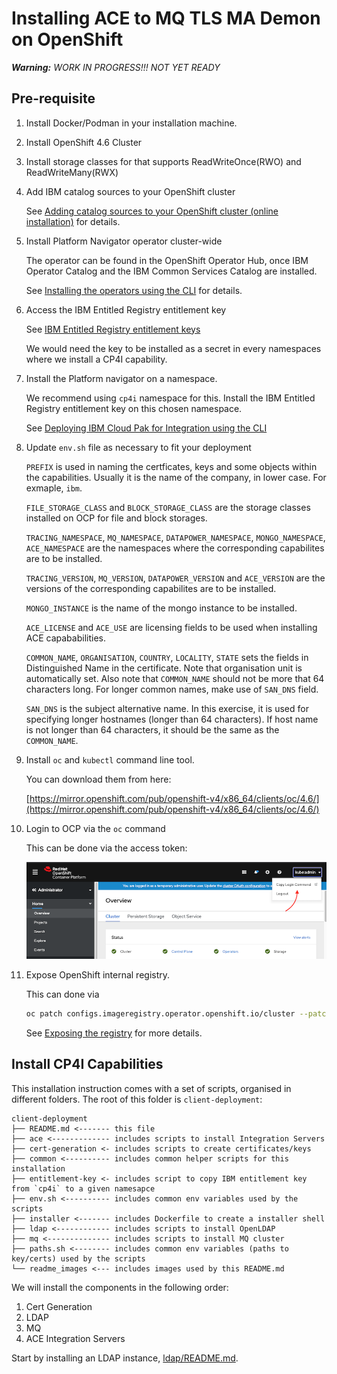 # Installing ACE to MQ TLS MA Demon on OpenShift


_**Warning:** WORK IN PROGRESS!!! NOT YET READY_


## Pre-requisite

1. Install Docker/Podman in your installation machine.

1. Install OpenShift 4.6 Cluster

1. Install storage classes for that supports ReadWriteOnce(RWO) and ReadWriteMany(RWX)

2. Add IBM catalog sources to your OpenShift cluster

    See [Adding catalog sources to your OpenShift cluster (online installation)](https://www.ibm.com/docs/en/cloud-paks/cp-integration/2021.4?topic=installing-adding-catalog-sources-your-openshift-cluster-online-installation) for details.

3. Install Platform Navigator operator cluster-wide

    The operator can be found in the OpenShift Operator Hub, once IBM Operator Catalog and the IBM Common Services Catalog are installed.

    See [Installing the operators using the CLI](https://www.ibm.com/docs/en/cloud-paks/cp-integration/2021.4?topic=installing-operators-using-cli) for details.

4. Access the IBM Entitled Registry entitlement key

    See [IBM Entitled Registry entitlement keys](https://www.ibm.com/docs/en/cloud-paks/cp-integration/2021.4?topic=installing-applying-your-entitlement-key-online-installation)

    We would need the key to be installed as a secret in every namespaces where we install a CP4I capability.

1. Install the Platform navigator on a namespace.

    We recommend using `cp4i` namespace for this. Install the IBM Entitled Registry entitlement key on this chosen namespace.

    See [Deploying IBM Cloud Pak for Integration using the CLI](https://www.ibm.com/docs/en/cloud-paks/cp-integration/2021.4?topic=installing-deploying-cloud-pak-integration-using-openshift-console) 


1. Update `env.sh` file as necessary to fit your deployment

    `PREFIX` is used in naming the certficates, keys and some objects within the capabilities. Usually it is the name of the company, in lower case. For exmaple, `ibm`.

    `FILE_STORAGE_CLASS` and `BLOCK_STORAGE_CLASS` are the storage classes installed on OCP for file and block storages.

    `TRACING_NAMESPACE`,  `MQ_NAMESPACE`, `DATAPOWER_NAMESPACE`, `MONGO_NAMESPACE`, `ACE_NAMESPACE` are the namespaces where the corresponding capabilites are to be installed.

    `TRACING_VERSION`, `MQ_VERSION`, `DATAPOWER_VERSION` and `ACE_VERSION` are the versions of the corresponding capabilites are to be installed.

    `MONGO_INSTANCE` is the name of the mongo instance to be installed.

    `ACE_LICENSE` and `ACE_USE` are licensing fields to be used when installing ACE capababilities.

    `COMMON_NAME`, `ORGANISATION`, `COUNTRY`, `LOCALITY`, `STATE` sets the fields in Distinguished Name in the certificate. Note that organisation unit is automatically set. Also note that `COMMON_NAME` should not be more that 64 characters long. For longer common names, make use of `SAN_DNS` field.

    `SAN_DNS` is the subject alternative name. In this exercise, it is used for specifying longer hostnames (longer than 64 characters). If host name is not longer than 64 characters, it should be the same as the `COMMON_NAME`.

1. Install `oc` and `kubectl` command line tool.

    You can download them from here:

    [https://mirror.openshift.com/pub/openshift-v4/x86_64/clients/oc/4.6/](https://mirror.openshift.com/pub/openshift-v4/x86_64/clients/oc/4.6/)

1.  Login to OCP via the `oc` command

    This can be done via the access token:

    ![OCP Web UI](readme_images/oc-login.png)

1.  Expose OpenShift internal registry.

    This can done via

    ```bash
    oc patch configs.imageregistry.operator.openshift.io/cluster --patch '{"spec":{"defaultRoute":true}} ' --type=merge
    ```

    See [Exposing the registry](https://docs.openshift.com/container-platform/4.6/registry/securing-exposing-registry.html) for more details.


## Install CP4I Capabilities

This installation instruction comes with a set of scripts, organised in different folders. The root of this folder is `client-deployment`:

```
client-deployment
├── README.md <------- this file
├── ace <------------- includes scripts to install Integration Servers
├── cert-generation <- includes scripts to create certificates/keys
├── common <---------- includes common helper scripts for this installation
├── entitlement-key <- includes script to copy IBM entitlement key from `cp4i` to a given namesapce
├── env.sh <---------- includes common env variables used by the scripts
├── installer <------- includes Dockerfile to create a installer shell
├── ldap <------------ includes scripts to install OpenLDAP
├── mq <-------------- includes scripts to install MQ cluster
├── paths.sh <-------- includes common env variables (paths to key/certs) used by the scripts
└── readme_images <--- includes images used by this README.md
```

We will install the components in the following order:

1. Cert Generation
1. LDAP
1. MQ
1. ACE Integration Servers

Start by installing an LDAP instance, [ldap/README.md](tracing/README.md).
